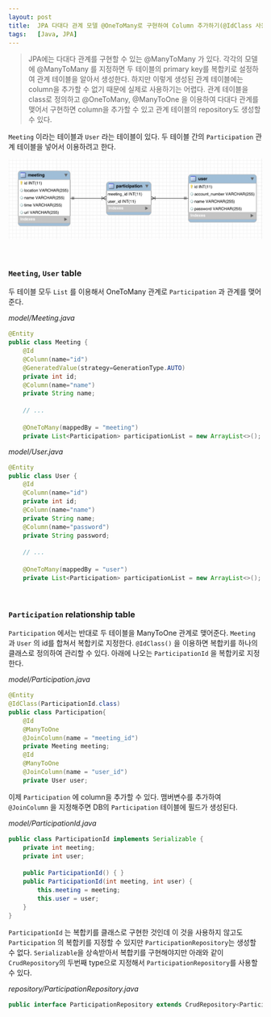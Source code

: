 ```yaml
---
layout: post
title:  JPA 다대다 관계 모델 @OneToMany로 구현하여 Column 추가하기(@IdClass 사용)
tags:   [Java, JPA]
---
```


> JPA에는 다대다 관계를 구현할 수 있는 @ManyToMany 가 있다. 각각의 모델에 @ManyToMany 를 지정하면 두 테이블의 primary key를 복합키로 설정하여 관계 테이블을 알아서 생성한다. 하지만 이렇게 생성된 관계 테이블에는 column을 추가할 수 없기 때문에 실제로 사용하기는 어렵다. 관계 테이블을 class로 정의하고 @OneToMany, @ManyToOne 을 이용하여 다대다 관계를 맺어서 구현하면 column을 추가할 수 있고 관계 테이블의 repository도 생성할 수 있다.  

`Meeting` 이라는 테이블과 `User` 라는 테이블이 있다. 두 테이블 간의 `Participation` 관계 테이블을 넣어서 이용하려고 한다.  

![diagram](/images/jap-manytomany/diagram.png)  

<br/>  

### `Meeting`, `User` table

두 테이블 모두 `List` 를 이용해서 OneToMany 관계로 `Participation` 과 관계를 맺어준다.  

_model/Meeting.java_  

```java
@Entity
public class Meeting {
    @Id
    @Column(name="id")
    @GeneratedValue(strategy=GenerationType.AUTO)
    private int id;
    @Column(name="name")
    private String name;

    // ...

    @OneToMany(mappedBy = "meeting")
    private List<Participation> participationList = new ArrayList<>();
```  

_model/User.java_  

```java
@Entity
public class User {
    @Id
    @Column(name="id")
    private int id;
    @Column(name="name")
    private String name;
    @Column(name="password")
    private String password;

    // ...

    @OneToMany(mappedBy = "user")
    private List<Participation> participationList = new ArrayList<>();
```  

<br/>  

### `Participation` relationship table  

`Participation` 에서는 반대로 두 테이블을 ManyToOne 관계로 맺어준다. `Meeting` 과 `User` 의 id를 합쳐서 복합키로 지정한다. `@IdClass()` 을 이용하면 복합키를 하나의 클래스로 정의하여 관리할 수 있다. 아래에 나오는 `ParticipationId` 을 복합키로 지정한다.   

_model/Participation.java_  

```java
@Entity
@IdClass(ParticipationId.class)
public class Participation{
    @Id
    @ManyToOne
    @JoinColumn(name = "meeting_id")
    private Meeting meeting;
    @Id
    @ManyToOne
    @JoinColumn(name = "user_id")
    private User user;
```  

이제 `Participation` 에 column을 추가할 수 있다. 맴버변수를 추가하여 `@JoinColumn` 을 지정해주면 DB의 `Participation` 테이블에 필드가 생성된다.  

_model/ParticipationId.java_  

```java
public class ParticipationId implements Serializable {
    private int meeting;
    private int user;

    public ParticipationId() { }
    public ParticipationId(int meeting, int user) {
        this.meeting = meeting;
        this.user = user;
    }
}
```  

`ParticipationId` 는 복합키를 클래스로 구현한 것인데 이 것을 사용하지 않고도 `Participation` 의 복합키를 지정할 수 있지만 `ParticipationRepository`는 생성할 수 없다. `Serializable`을 상속받아서 복합키를 구현해야지만 아래와 같이 `CrudRepository`의 두번째 type으로 지정해서 `ParticipationRepository`를 사용할 수 있다.  

_repository/ParticipationRepository.java_  

```java
public interface ParticipationRepository extends CrudRepository<Participation, ParticipationId> { }
```  
